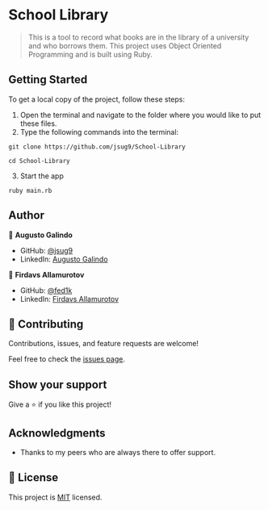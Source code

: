 # School Library

> This is a tool to record what books are in the library of a university and who borrows them. This project uses Object Oriented Programming and is built using Ruby.

## Getting Started

To get a local copy of the project, follow these steps: 
1. Open the terminal and navigate to the folder where you would like to put these files.
2. Type the following commands into the terminal: 
 ```
 git clone https://github.com/jsug9/School-Library
 ```
 ```
 cd School-Library
 ```
3. Start the app
```
ruby main.rb
```

## Author

👤 **Augusto Galindo**

- GitHub: [@jsug9](https://github.com/jsug9)
- LinkedIn: [Augusto Galindo](https://www.linkedin.com/in/augustogalindo/)

👤 **Firdavs Allamurotov**

- GitHub: [@fed1k](https://github.com/fed1k)
- LinkedIn: [Firdavs Allamurotov](https://www.linkedin.com/in/firdavs-allamurotov/)

## 🤝 Contributing

Contributions, issues, and feature requests are welcome!

Feel free to check the [issues page](https://github.com/jsug9/School-Library/issues).

## Show your support

Give a ⭐️ if you like this project!

## Acknowledgments

- Thanks to my peers who are always there to offer support.

## 📝 License

This project is [MIT](./LICENSE) licensed.
